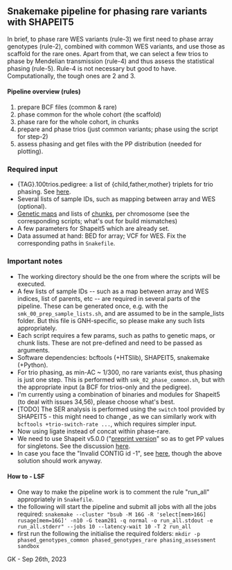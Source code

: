 ## Snakemake pipeline for phasing rare variants with SHAPEIT5

In brief, to phase rare WES variants (rule-3) we first need to phase array genotypes (rule-2), combined with common WES variants, and use those as scaffold for the rare ones. Apart from that, we can select a few trios to phase by Mendelian transmission (rule-4) and thus assess the statistical phasing (rule-5). Rule-4 is not necessary but good to have. Computationally, the tough ones are 2 and 3.
#### Pipeline overview (rules)
1. prepare BCF files (common & rare)
2. phase common for the whole cohort (the scaffold)
3. phase rare for the whole cohort, in chunks
4. prepare and phase trios (just common variants; phase using the script for step-2)
5. assess phasing and get files with the PP distribution (needed for plotting).

### Required input ###
* {TAG}.100trios.pedigree: a list of {child,father,mother} triplets for trio phasing. See [here](https://odelaneau.github.io/shapeit5/docs/documentation/phase_common/#usage2-phasing-related-samples).
* Several lists of sample IDs, such as mapping between array and WES (optional).
* [Genetic maps](https://github.com/odelaneau/shapeit5/tree/main/resources/maps/b38) and lists of [chunks](https://github.com/odelaneau/shapeit5/tree/main/resources/chunks/b38/4cM), per chromosome (see the corresponding scripts; what's out for build mismatches)
* A few parameters for Shapeit5 which are already set.
* Data assumed at hand: BED for array; VCF for WES. Fix the corresponding paths in `Snakefile`.

### Important notes ####
* The working directory should be the one from where the scripts will be executed. 
* A few lists of sample IDs -- such as a map between array and WES indices, list of parents, etc -- are required in several parts of the pipeline. These can be generated once, e.g. with the `smk_00_prep_sample_lists.sh`, and are assumed to be in the sample_lists folder. But this file is GNH-specific, so please make any such lists appropriately.
* Each script requires a few params, such as paths to genetic maps, or chunk lists. These are not pre-defined and need to be passed as arguments.
* Software dependencies: bcftools (+HTSlib), SHAPEIT5, snakemake (+Python).
* For trio phasing, as min-AC ~ 1/300, no rare variants exist, thus phasing is just one step. This is performed with `smk_02_phase_common.sh`, but with the appropriate input (a BCF for trios-only and the pedigree).
* I'm currently using a combination of binaries and modules for Shapeit5 (to deal with issues 34,56), please choose what's best.
* [TODO] The SER analysis is performed using the `switch` tool provided by SHAPEIT5 - this might need to change , as we can similarly work with `bcftools +trio-switch-rate ...`, which requires simpler input.
* Now using ligate instead of concat within phase-rare.
* We need to use Shapeit v5.0.0 ("[preprint version](https://github.com/odelaneau/shapeit5/releases/tag/v1.0.0)" so as to get PP values for singletons. See the discussion [here](https://github.com/odelaneau/shapeit5/issues/56).
* In case you face the "Invalid CONTIG id -1", see [here](https://github.com/odelaneau/shapeit5/issues/34), though the above solution should work anyway.

#### How to - LSF ####
* One way to make the pipeline work is to comment the rule "run_all" appropriately in `Snakefile`.
* the following will start the pipeline and submit all jobs with all the jobs required:
`snakemake --cluster "bsub -M 16G -R 'select[mem>16G] rusage[mem=16G]' -n10 -G team281 -q normal -o run_all.stdout -e run_all.stderr" --jobs 10 --latency-wait 10 -T 2 run_all`
* first run the following the initialise the required folders:
`mkdir -p phased_genotypes_common phased_genotypes_rare phasing_assessment sandbox`

GK - Sep 26th, 2023
